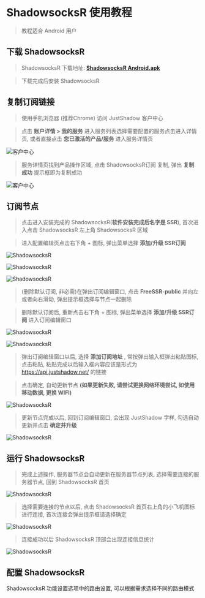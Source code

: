 # ShadowsocksR 使用教程

> 教程适合 Android 用户

## 下载 ShadowsocksR

> ShadowsocksR 下载地址: [**ShadowsocksR Android.apk**](https://yadi.sk/d/oDpeA6vz41iEWw)

> 下载完成后安装 ShadowsocksR

## 复制订阅链接

> 使用手机浏览器 (推荐Chrome) 访问 JustShadow 客户中心

 > 点击 **账户详情 > 我的服务** 进入服务列表选择需要配置的服务点击进入详情页, 或者直接点击 **您已激活的产品/服务** 进入服务详情页

 ![客户中心](/assets/img/20180108213826.jpg)

 > 服务详情页找到产品操作区域, 点击 ShadowsocksR订阅 复制, 弹出 **复制成功** 提示框即为复制成功

![客户中心](/assets/img/Screenshot_20180108-213617.png)

## 订阅节点

> 点击进入安装完成的 ShadowsocksR(**软件安装完成后名字是 SSR**), 首次进入点击 ShadowsocksR 左上角 ShadowsocksR 区域

> 进入配置编辑页点击右下角 + 图标, 弹出菜单选择 **添加/升级 SSR订阅**

![ShadowsocksR](/assets/img/Screenshot_20180108-214812.png)

![ShadowsocksR](/assets/img/Screenshot_20180108-214821.png)

![ShadowsocksR](/assets/img/Screenshot_20180108-214832.png)

> (删除默认订阅, 非必需)在弹出订阅编辑窗口, 点击 **FreeSSR-public** 并向左或者向右滑动, 弹出提示框选择与节点一起删除

> 删除默认订阅后, 重新点击右下角 + 图标, 弹出菜单选择 **添加/升级 SSR订阅** 进入订阅编辑窗口

![ShadowsocksR](/assets/img/20180108215649.png)

![ShadowsocksR](/assets/img/20180108215851.png)

> 弹出订阅编辑窗口以后, 选择 **添加订阅地址** , 常按弹出输入框弹出粘贴图标, 点击粘贴, 粘贴完成以后输入框内容应该是形式为 https://api.justshadow.net/ 的链接

> 点击确定, 自动更新节点 **(如果更新失败, 请尝试更换网络环境尝试, 如使用移动数据, 更换 WIFI)**

![ShadowsocksR](/assets/img/20180108220353.jpg)

> 更新节点完成以后, 回到订阅编辑窗口, 会出现 JustShadow 字样, 勾选自动更新并点击 **确定并升级**

![ShadowsocksR](/assets/img/20180108220604.png)

## 运行 ShadowsocksR

> 完成上述操作, 服务器节点会自动更新在服务器节点列表, 选择需要连接的服务器节点, 回到 ShadowsocksR 首页

![ShadowsocksR](/assets/img/20180108220816.png)

> 选择需要连接的节点以后, 点击 ShadowsocksR 首页右上角的小飞机图标进行连接, 首次连接会弹出提示框请选择确定

![ShadowsocksR](/assets/img/Screenshot_20180108-214954.png)

> 连接成功以后 ShadowsocksR 顶部会出现连接信息统计

![ShadowsocksR](/assets/img/Screenshot_20180108-215005.png)


## 配置 ShadowsocksR

ShadowsocksR 功能设置选项中的路由设置, 可以根据需求选择不同的路由模式